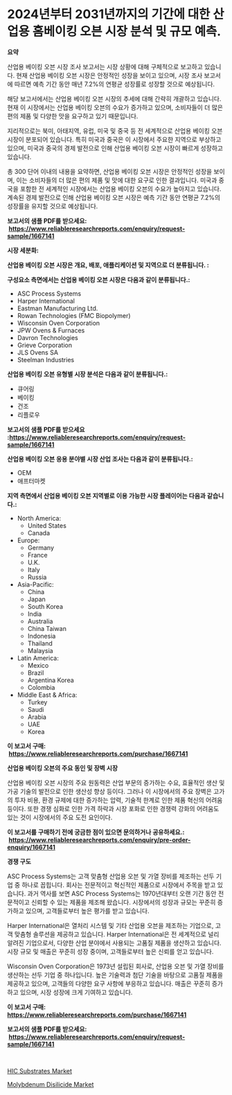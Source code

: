 <p><h1>2024년부터 2031년까지의 기간에 대한 산업용 홈베이킹 오븐 시장 분석 및 규모 예측.</h1></p><p><strong>요약</strong></p>
<p><p>산업용 베이킹 오븐 시장 조사 보고서는 시장 상황에 대해 구체적으로 보고하고 있습니다. 현재 산업용 베이킹 오븐 시장은 안정적인 성장을 보이고 있으며, 시장 조사 보고서에 따르면 예측 기간 동안 매년 7.2%의 연평균 성장률로 성장할 것으로 예상됩니다.</p><p>해당 보고서에서는 산업용 베이킹 오븐 시장의 추세에 대해 간략히 개괄하고 있습니다. 현재 이 시장에서는 산업용 베이킹 오븐의 수요가 증가하고 있으며, 소비자들이 더 많은 편의 제품 및 다양한 맛을 요구하고 있기 때문입니다.</p><p>지리적으로는 북미, 아태지역, 유럽, 미국 및 중국 등 전 세계적으로 산업용 베이킹 오븐 시장이 분포되어 있습니다. 특히 미국과 중국은 이 시장에서 주요한 지역으로 부상하고 있으며, 미국과 중국의 경제 발전으로 인해 산업용 베이킹 오븐 시장이 빠르게 성장하고 있습니다.</p><p>총 300 단어 이내의 내용을 요약하면, 산업용 베이킹 오븐 시장은 안정적인 성장을 보이며, 이는 소비자들의 더 많은 편의 제품 및 맛에 대한 요구로 인한 결과입니다. 미국과 중국을 포함한 전 세계적인 시장에서는 산업용 베이킹 오븐의 수요가 높아지고 있습니다. 계속된 경제 발전으로 인해 산업용 베이킹 오븐 시장은 예측 기간 동안 연평균 7.2%의 성장률을 유지할 것으로 예상됩니다.</p></p>
<p><strong>보고서의 샘플 PDF를 받으세요: &nbsp;<a href="https://www.reliableresearchreports.com/enquiry/request-sample/1667141">https://www.reliableresearchreports.com/enquiry/request-sample/1667141</a></strong></p>
<p><strong>시장 세분화:</strong></p>
<p><strong> 산업용 베이킹 오븐 시장은 개요, 배포, 애플리케이션 및 지역으로 더 분류됩니다. :</strong></p>
<p><strong>구성요소 측면에서는 산업용 베이킹 오븐 시장은 다음과 같이 분류됩니다.:</strong></p>
<p><ul><li>ASC Process Systems</li><li>Harper International</li><li>Eastman Manufacturing Ltd.</li><li>Rowan Technologies (FMC Biopolymer)</li><li>Wisconsin Oven Corporation</li><li>JPW Ovens & Furnaces</li><li>Davron Technologies</li><li>Grieve Corporation</li><li>JLS Ovens SA</li><li>Steelman Industries</li></ul></p>
<p><strong> 산업용 베이킹 오븐 유형별 시장 분석은 다음과 같이 분류됩니다.:</strong></p>
<p><ul><li>큐어링</li><li>베이킹</li><li>건조</li><li>리플로우</li></ul></p>
<p><strong>보고서의 샘플 PDF를 받으세요 :<a href="https://www.reliableresearchreports.com/enquiry/request-sample/1667141">https://www.reliableresearchreports.com/enquiry/request-sample/1667141</a></strong></p>
<p><strong> 산업용 베이킹 오븐 응용 분야별 시장 산업 조사는 다음과 같이 분류됩니다.:</strong></p>
<p><ul><li>OEM</li><li>애프터마켓</li></ul></p>
<p><strong>지역 측면에서 산업용 베이킹 오븐 지역별로 이용 가능한 시장 플레이어는 다음과 같습니다.:</strong></p>
<p><ul>
    <li>
        North America:
        <ul>
            <li>United States</li>
            <li>Canada</li>
        </ul>
    </li>
    <li>
        Europe:
        <ul>
            <li>Germany</li>
            <li>France</li>
            <li>U.K.</li>
            <li>Italy</li>
            <li>Russia</li>
        </ul>
    </li>
    <li>
        Asia-Pacific:
        <ul>
            <li>China</li>
            <li>Japan</li>
            <li>South Korea</li>
            <li>India</li>
            <li>Australia</li>
            <li>China Taiwan</li>
            <li>Indonesia</li>
            <li>Thailand</li>
            <li>Malaysia</li>
        </ul>
    </li>
    <li>
        Latin America:
        <ul>
            <li>Mexico</li>
            <li>Brazil</li>
            <li>Argentina Korea</li>
            <li>Colombia</li>
        </ul>
    </li>
    <li>
        Middle East & Africa:
        <ul>
            <li>Turkey</li>
            <li>Saudi</li>
            <li>Arabia</li>
            <li>UAE</li>
            <li>Korea</li>
        </ul>
    </li>
    </ul></p>
<p><strong>이 보고서 구매: &nbsp;<a href="https://www.reliableresearchreports.com/purchase/1667141">https://www.reliableresearchreports.com/purchase/1667141</a></strong></p>
<p><strong>산업용 베이킹 오븐의 주요 동인 및 장벽 시장</strong></p>
<p><p>산업용 베이킹 오븐 시장의 주요 원동력은 산업 부문의 증가하는 수요, 효율적인 생산 및 가공 기술의 발전으로 인한 생산성 향상 등이다. 그러나 이 시장에서의 주요 장벽은 고가의 투자 비용, 환경 규제에 대한 증가하는 압력, 기술적 한계로 인한 제품 혁신의 어려움 등이다. 또한 경쟁 심화로 인한 가격 하락과 시장 포화로 인한 경쟁력 강화의 어려움도 있는 것이 시장에서의 주요 도전 요인이다.</p></p>
<p><strong>이 보고서를 구매하기 전에 궁금한 점이 있으면 문의하거나 공유하세요.: &nbsp;<a href="https://www.reliableresearchreports.com/enquiry/pre-order-enquiry/1667141">https://www.reliableresearchreports.com/enquiry/pre-order-enquiry/1667141</a></strong></p>
<p><strong>경쟁 구도</strong></p>
<p><p>ASC Process Systems는 고객 맞춤형 산업용 오븐 및 가열 장비를 제조하는 선두 기업 중 하나로 꼽힙니다. 회사는 전문적이고 혁신적인 제품으로 시장에서 주목을 받고 있습니다. 과거 역사를 보면 ASC Process Systems는 1970년대부터 오랜 기간 동안 전문적이고 신뢰할 수 있는 제품을 제조해 왔습니다. 시장에서의 성장과 규모는 꾸준히 증가하고 있으며, 고객들로부터 높은 평가를 받고 있습니다.</p><p>Harper International은 열처리 시스템 및 기타 산업용 오븐을 제조하는 기업으로, 고객 맞춤형 솔루션을 제공하고 있습니다. Harper International은 전 세계적으로 널리 알려진 기업으로서, 다양한 산업 분야에서 사용되는 고품질 제품을 생산하고 있습니다. 시장 규모 및 매출은 꾸준히 성장 중이며, 고객들로부터 높은 신뢰를 얻고 있습니다.</p><p>Wisconsin Oven Corporation은 1973년 설립된 회사로, 산업용 오븐 및 가열 장비를 생산하는 선두 기업 중 하나입니다. 높은 기술력과 첨단 기술을 바탕으로 고품질 제품을 제공하고 있으며, 고객들의 다양한 요구 사항에 부응하고 있습니다. 매출은 꾸준히 증가하고 있으며, 시장 성장에 크게 기여하고 있습니다.</p></p>
<p><strong>이 보고서 구매: &nbsp; <a href="https://www.reliableresearchreports.com/purchase/1667141">https://www.reliableresearchreports.com/purchase/1667141</a></strong></p>
<p><strong>보고서의 샘플 PDF를 받으세요: &nbsp;<a href="https://www.reliableresearchreports.com/enquiry/request-sample/1667141">https://www.reliableresearchreports.com/enquiry/request-sample/1667141</a></strong><strong></strong></p>
<p>&nbsp;</p>
<p><p><a href="https://github.com/singletonthaxterkelliehr2df/Market-Research-Report-List-1/blob/main/hic-substrates-market.md">HIC Substrates Market</a></p><p><a href="https://cautious-neon-760.notion.site/Molybdenum-Disilicide-Market-Insights-Market-Players-and-Forecast-Till-2031-26700be85afc44488ac9dc0ff3593751">Molybdenum Disilicide Market</a></p></p>